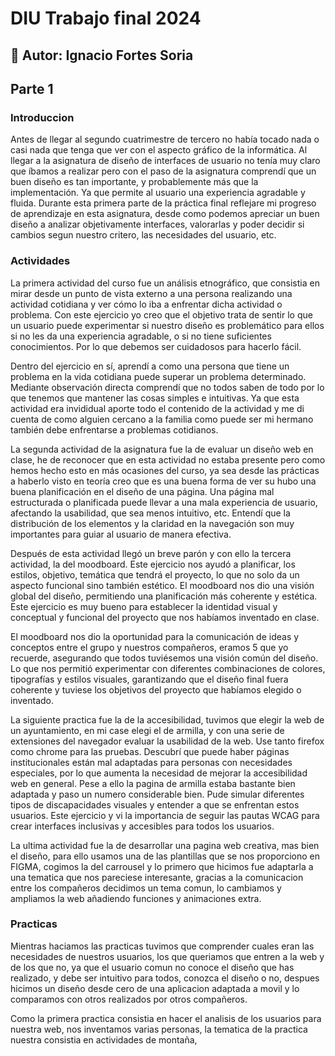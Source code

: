 # DIU Trabajo final 2024

## :bust_in_silhouette:  Autor: Ignacio Fortes Soria

## Parte 1

### Introduccion

Antes de llegar al segundo cuatrimestre de tercero no había tocado nada o casi nada que tenga que ver con el aspecto gráfico de la informática. Al llegar a la asignatura de diseño de interfaces de usuario no tenía muy claro que íbamos a realizar pero con el paso de la asignatura comprendí que un buen diseño es tan importante, y probablemente más que la implementación. Ya que permite al usuario una experiencia agradable y fluida. Durante esta primera parte de la práctica final reflejare mi progreso de aprendizaje en esta asignatura, desde como podemos apreciar un buen diseño a analizar objetivamente interfaces, valorarlas y poder decidir si cambios segun nuestro critero, las necesidades del usuario, etc.

### Actividades
La primera actividad del curso fue un análisis etnográfico, que consistia en mirar desde un punto de vista externo a una persona realizando una actividad cotidiana y ver cómo lo iba a enfrentar dicha actividad o problema. Con este ejercicio yo creo que el objetivo trata de sentir lo que un usuario puede experimentar si nuestro diseño es problemático para ellos si no les da una experiencia agradable, o si no tiene suficientes conocimientos. Por lo que debemos ser cuidadosos para hacerlo fácil.

Dentro del ejercicio en sí, aprendí a como una persona que tiene un problema en la vida cotidiana puede superar un problema determinado. Mediante observación directa comprendí que no todos saben de todo por lo que tenemos que mantener las cosas simples e intuitivas. Ya que esta actividad era invididual aporte todo el contenido de la actividad y me di cuenta de como alguien cercano a la familia como puede ser mi hermano también debe enfrentarse a problemas cotidianos.

La segunda actividad de la asignatura fue la de evaluar un diseño web en clase, he de reconocer que en esta actividad no estaba presente pero como hemos hecho esto en más ocasiones del curso, ya sea desde las prácticas a haberlo visto en teoría creo que es una buena forma de ver su hubo una buena planificación en el diseño de una página. Una página mal estructurada o planificada puede llevar a una mala experiencia de usuario, afectando la usabilidad, que sea menos intuitivo, etc. Entendí que la distribución de los elementos y la claridad en la navegación son muy importantes para guiar al usuario de manera efectiva.

Después de esta actividad llegó un breve parón y con ello la tercera actividad, la del moodboard. Este ejercicio nos ayudó a planificar, los estilos, objetivo, temática que tendrá el proyecto, lo que no solo da un aspecto funcional sino también estético. El moodboard nos dio una visión global del diseño, permitiendo una planificación más coherente y estética. Este ejercicio es muy bueno para establecer la identidad visual y conceptual y funcional del proyecto que nos habíamos inventado en clase.

El moodboard nos dio la oportunidad para la comunicación de ideas y conceptos entre el grupo y nuestros compañeros, eramos 5 que yo recuerde, asegurando que todos tuviésemos una visión común del diseño. Lo que nos permitió experimentar con diferentes combinaciones de colores, tipografías y estilos visuales, garantizando que el diseño final fuera coherente y tuviese los objetivos del proyecto que habíamos elegido o inventado.

La siguiente practica fue la de la accesibilidad, tuvimos que elegir la web de un ayuntamiento, en mi case elegi el de armilla, y con una serie de extensiones del navegador evaluar la usabilidad de la web. Use tanto firefox como chrome para las pruebas. Descubrí que puede haber páginas institucionales están mal adaptadas para personas con necesidades especiales, por lo que aumenta la necesidad de mejorar la accesibilidad web en general. Pese a ello la pagina de armilla estaba bastante bien adaptada y paso un numero considerable bien. Pude simular diferentes tipos de discapacidades visuales y entender a que se enfrentan estos usuarios. Este ejercicio y vi la importancia de seguir las pautas WCAG para crear interfaces inclusivas y accesibles para todos los usuarios.

La ultima actividad fue la de desarrollar una pagina web creativa, mas bien el diseño, para ello usamos una de las plantillas que se nos proporciono en FIGMA, cogimos la del carrousel y lo primero que hicimos fue adaptarla a una tematica que nos pareciese interesante, gracias a la comunicacion entre los compañeros decidimos un tema comun, lo cambiamos y ampliamos la web añadiendo funciones y animaciones extra.


### Practicas

Mientras haciamos las practicas tuvimos que comprender cuales eran las necesidades de nuestros usuarios, los que queriamos que entren a la web y de los que no, ya que el usuario comun no conoce el diseño que has realizado, y debe ser intuitivo para todos, conozca el diseño o no, despues hicimos un diseño desde cero de una aplicacion adaptada a movil  y lo comparamos con otros realizados por otros compañeros.

Como la primera practica consistia en hacer el analisis de los usuarios para nuestra web, nos inventamos varias personas, la tematica de la practica nuestra consistia en actividades de montaña,


